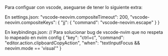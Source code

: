 Para configuar con vscode, aseguarse de tener lo siguiente extra:

En settings.json:
"vscode-neovim.compositeTimeout": 200,
"vscode-neovim.compositeKeys": {
    "jj": {
      "command": "vscode-neovim.escape"
    }
  }

En keybindings.json:
// Para solucionar bug de vscode-nvim que no respeta lo mapeado en nvim config
  {
    "key": "ctrl+c",
    "command": "editor.action.clipboardCopyAction",
    "when": "textInputFocus && neovim.mode == 'visual'"
  }

